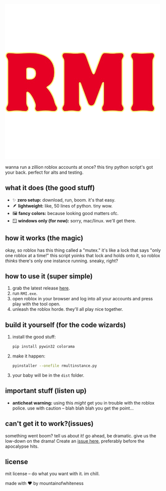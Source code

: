 ![RMI](rmi.png)

wanna run a zillion roblox accounts at once? this tiny python script's got your back. perfect for alts and testing.

## what it does (the good stuff)

*   ✨ **zero setup:** download, run, boom. it's that easy.
*   🪶 **lightweight:** like, 50 lines of python. tiny wow.
*   🖼️ **fancy colors:** because looking good matters ofc.
*   🪟 **windows only (for now):** sorry, mac/linux. we'll get there.

## how it works (the magic)

okay, so roblox has this thing called a "mutex." it's like a lock that says "only one roblox at a time!" this script yoinks that lock and holds onto it, so roblox *thinks* there's only one instance running.  sneaky, right?

## how to use it (super simple)

1.  grab the latest release [here](releases).
2.  run `RMI.exe`.
3.  open roblox in your browser and log into all your accounts and press play with the tool open.
4.  unleash the roblox horde. they'll all play nice together.

## build it yourself (for the code wizards)

1.  install the good stuff:

    ```bash
    pip install pywin32 colorama
    ```

2.  make it happen:

    ```bash
    pyinstaller --onefile rmultinstance.py 
    ```

3.  your baby will be in the `dist` folder.

## important stuff (listen up)

*   **anticheat warning:**  using this *might* get you in trouble with the roblox police. use with caution – blah blah blah you get the point...


## can't get it to work?(issues)

something went boom? tell us about it! go ahead, be dramatic. give us the low-down on the drama! Create an [issue here](https://github.com/MountainOfWhiteness/Roblox-Multi-Instancer/issues), preferably before the apocalypse hits.
## license

mit license – do what you want with it. im chill.

made with ❤️ by mountainofwhiteness

